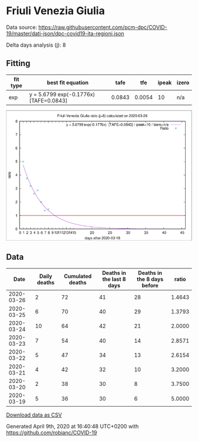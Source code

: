 # Friuli Venezia Giulia

Data source: https://raw.githubusercontent.com/pcm-dpc/COVID-19/master/dati-json/dpc-covid19-ita-regioni.json

Delta days analysis (j): 8

## Fitting 
|fit type|best fit equation|tafe|tfe|ipeak|izero|
|-------|-----|--------|------|---|---|
|exp|y = 5.6799 exp(-0.1776x)  [TAFE=0.0843]|0.0843|0.0054|10|n/a|

![Plot](COVID-19_friuli_venezia_giulia_j8_2020-03-26.png)

## Data
|Date|Daily deaths|Cumulated deaths|Deaths in the last 8 days|Deaths in the 8 days before|ratio|
|----|----------|-----------|-------|--------------------|-----|
|2020-03-26|2|72|41|28|1.4643|
|2020-03-25|6|70|40|29|1.3793|
|2020-03-24|10|64|42|21|2.0000|
|2020-03-23|7|54|40|14|2.8571|
|2020-03-22|5|47|34|13|2.6154|
|2020-03-21|4|42|32|10|3.2000|
|2020-03-20|2|38|30|8|3.7500|
|2020-03-19|5|36|30|6|5.0000|

[Download data as CSV](COVID-19_friuli_venezia_giulia_j8_2020-03-26.csv)

Generated April 9th, 2020 at 16:40:48 UTC+0200 with https://github.com/robianc/COVID-19
